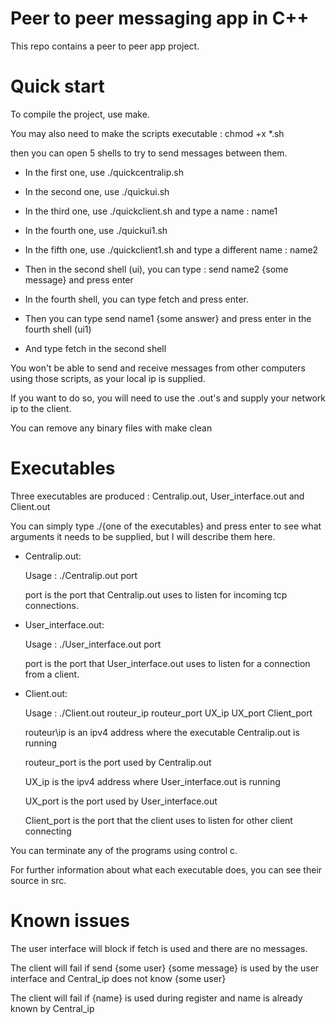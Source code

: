 # Peer to peer messaging app in C++

This repo contains a peer to peer app project.

# Quick start

To compile the project, use make.

You may also need to make the scripts executable : chmod +x *.sh

then you can open 5 shells to try to send messages between them.

- In the first one, use ./quickcentralip.sh
- In the second one, use ./quickui.sh
- In the third one, use ./quickclient.sh and type a name : name1
- In the fourth one, use ./quickui1.sh
- In the fifth one, use ./quickclient1.sh and type a different name : name2

- Then in the second shell (ui), you can type : send name2 {some message} and press enter
- In the fourth shell, you can type fetch and press enter.
- Then you can type send name1 {some answer} and press enter in the fourth shell (ui1)
- And type fetch in the second shell

You won't be able to send and receive messages from other computers using those scripts, as your local ip is supplied.

If you want to do so, you will need to use the .out's and supply your network ip to the client.

You can remove any binary files with make clean

# Executables

Three executables are produced : Centralip.out, User\_interface.out and Client.out

You can simply type ./{one of the executables} and press enter to see what arguments it needs to be supplied, but I will describe them here.

- Centralip.out:

  Usage : ./Centralip.out port

  port is the port that Centralip.out uses to listen for incoming tcp connections.

- User\_interface.out:

  Usage : ./User\_interface.out port
  
  port is the port that User\_interface.out uses to listen for a connection from a client.
  
- Client.out:

  Usage : ./Client.out routeur\_ip routeur\_port UX\_ip UX\_port Client\_port
  
  routeur\ip is an ipv4 address where the executable Centralip.out is running
  
  routeur\_port is the port used by Centralip.out
  
  UX\_ip is the ipv4 address where User\_interface.out is running
  
  UX\_port is the port used by User\_interface.out
  
  Client\_port is the port that the client uses to listen for other client connecting
  
You can terminate any of the programs using control c.

For further information about what each executable does, you can see their source in src.

# Known issues

The user interface will block if fetch is used and there are no messages.

The client will fail if send {some user} {some message} is used by the user interface and Central\_ip does not know {some user}

The client will fail if {name} is used during register and name is already known by Central\_ip
